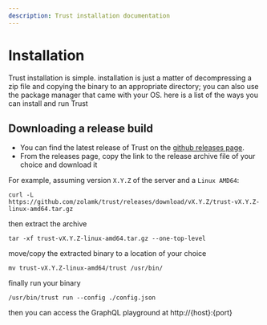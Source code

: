 ```yaml
---
description: Trust installation documentation
---
```


# Installation

Trust installation is simple. installation is just a matter of decompressing a zip file and copying the binary to an appropriate directory; you can also use the package manager that came with your OS. here is a list of the ways you can install and run Trust

## Downloading a release build

* You can find the latest release of Trust on the [github releases page](https://github.com/zolamk/trust/releases).
* From the releases page, copy the link to the release archive file of your choice and download it

For example, assuming version `X.Y.Z` of the server and a `Linux AMD64`:

```
curl -L https://github.com/zolamk/trust/releases/download/vX.Y.Z/trust-vX.Y.Z-linux-amd64.tar.gz
```

then extract the archive

```
tar -xf trust-vX.Y.Z-linux-amd64.tar.gz --one-top-level
```

move/copy the extracted binary to a location of your choice

```
mv trust-vX.Y.Z-linux-amd64/trust /usr/bin/
```

finally run your binary

```
/usr/bin/trust run --config ./config.json
```

then you can access the GraphQL playground at http://{host}:{port}